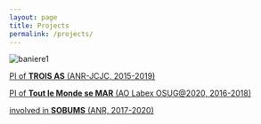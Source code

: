 ```yaml
---
layout: page
title: Projects
permalink: /projects/
---
```


![baniere1]({{site.baseurl}}/img/baniere_5.jpg)

[PI of **TROIS AS** (ANR-JCJC, 2015-2019)](/projects_dir/trois_as.md)

[PI of **Tout le Monde se MAR** (AO Labex OSUG@2020, 2016-2018)](/projects_dir/tout_le_Monde_se_MAR.md)

[involved in **SOBUMS** (ANR, 2017-2020)](http://lesommer.github.io/2016/07/21/sobums-accepted)
